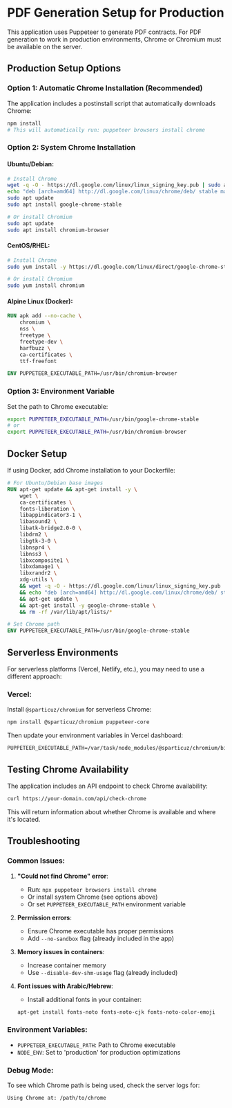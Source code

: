 # PDF Generation Setup for Production

This application uses Puppeteer to generate PDF contracts. For PDF generation to work in production environments, Chrome or Chromium must be available on the server.

## Production Setup Options

### Option 1: Automatic Chrome Installation (Recommended)

The application includes a postinstall script that automatically downloads Chrome:

```bash
npm install
# This will automatically run: puppeteer browsers install chrome
```

### Option 2: System Chrome Installation

#### Ubuntu/Debian:

```bash
# Install Chrome
wget -q -O - https://dl.google.com/linux/linux_signing_key.pub | sudo apt-key add -
echo "deb [arch=amd64] http://dl.google.com/linux/chrome/deb/ stable main" | sudo tee /etc/apt/sources.list.d/google-chrome.list
sudo apt update
sudo apt install google-chrome-stable

# Or install Chromium
sudo apt update
sudo apt install chromium-browser
```

#### CentOS/RHEL:

```bash
# Install Chrome
sudo yum install -y https://dl.google.com/linux/direct/google-chrome-stable_current_x86_64.rpm

# Or install Chromium
sudo yum install chromium
```

#### Alpine Linux (Docker):

```dockerfile
RUN apk add --no-cache \
    chromium \
    nss \
    freetype \
    freetype-dev \
    harfbuzz \
    ca-certificates \
    ttf-freefont

ENV PUPPETEER_EXECUTABLE_PATH=/usr/bin/chromium-browser
```

### Option 3: Environment Variable

Set the path to Chrome executable:

```bash
export PUPPETEER_EXECUTABLE_PATH=/usr/bin/google-chrome-stable
# or
export PUPPETEER_EXECUTABLE_PATH=/usr/bin/chromium-browser
```

## Docker Setup

If using Docker, add Chrome installation to your Dockerfile:

```dockerfile
# For Ubuntu/Debian base images
RUN apt-get update && apt-get install -y \
    wget \
    ca-certificates \
    fonts-liberation \
    libappindicator3-1 \
    libasound2 \
    libatk-bridge2.0-0 \
    libdrm2 \
    libgtk-3-0 \
    libnspr4 \
    libnss3 \
    libxcomposite1 \
    libxdamage1 \
    libxrandr2 \
    xdg-utils \
    && wget -q -O - https://dl.google.com/linux/linux_signing_key.pub | apt-key add - \
    && echo "deb [arch=amd64] http://dl.google.com/linux/chrome/deb/ stable main" >> /etc/apt/sources.list.d/google.list \
    && apt-get update \
    && apt-get install -y google-chrome-stable \
    && rm -rf /var/lib/apt/lists/*

# Set Chrome path
ENV PUPPETEER_EXECUTABLE_PATH=/usr/bin/google-chrome-stable
```

## Serverless Environments

For serverless platforms (Vercel, Netlify, etc.), you may need to use a different approach:

### Vercel:

Install `@sparticuz/chromium` for serverless Chrome:

```bash
npm install @sparticuz/chromium puppeteer-core
```

Then update your environment variables in Vercel dashboard:

```
PUPPETEER_EXECUTABLE_PATH=/var/task/node_modules/@sparticuz/chromium/bin/chromium
```

## Testing Chrome Availability

The application includes an API endpoint to check Chrome availability:

```bash
curl https://your-domain.com/api/check-chrome
```

This will return information about whether Chrome is available and where it's located.

## Troubleshooting

### Common Issues:

1. **"Could not find Chrome" error**:

    - Run: `npx puppeteer browsers install chrome`
    - Or install system Chrome (see options above)
    - Or set `PUPPETEER_EXECUTABLE_PATH` environment variable

2. **Permission errors**:

    - Ensure Chrome executable has proper permissions
    - Add `--no-sandbox` flag (already included in the app)

3. **Memory issues in containers**:

    - Increase container memory
    - Use `--disable-dev-shm-usage` flag (already included)

4. **Font issues with Arabic/Hebrew**:
    - Install additional fonts in your container:
    ```bash
    apt-get install fonts-noto fonts-noto-cjk fonts-noto-color-emoji
    ```

### Environment Variables:

- `PUPPETEER_EXECUTABLE_PATH`: Path to Chrome executable
- `NODE_ENV`: Set to 'production' for production optimizations

### Debug Mode:

To see which Chrome path is being used, check the server logs for:

```
Using Chrome at: /path/to/chrome
```
